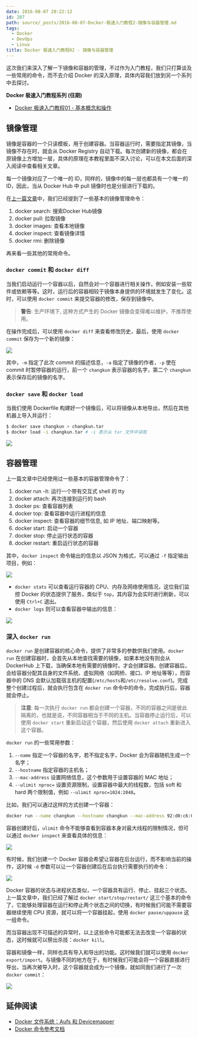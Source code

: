 ```yaml
---
date: 2016-08-07 20:22:13
id: 207
path: source/_posts/2016-08-07-Docker-极速入门教程2-镜像与容器管理.md
tags:
  - Docker
  - DevOps
  - Linux
title: Docker 极速入门教程02 - 镜像与容器管理
---
```


这次我们来深入了解一下镜像和容器的管理，不过作为入门教程，我们只打算谈及一些常用的命令，而不去介绍 Docker 的深入原理，具体内容我们放到另一个系列中去探讨。

**Docker 极速入门教程系列 (往期)**

- [Docker 极速入门教程01 - 基本概念和操作](https://blog.changkun.de/archives/2016/08/95/)

## 镜像管理

镜像是容器的一个只读模板，用于创建容器。当容器运行时，需要指定其镜像，当镜像不存在时，就会从 Docker Registry 自动下载。每次创建新的镜像，都会在原镜像上方增加一层，具体的原理在本教程里面不深入讨论，可以在本文后面的深入阅读中查看相关文章。

每一个镜像对应了一个唯一的 ID，同样的，镜像中的每一层也都具有一个唯一的 ID，因此，当从 Docker Hub 中 pull 镜像时也是分层进行下载的。

在[上一篇文章](https://blog.changkun.de/archives/2016/08/95/)中，我们已经提到了一些基本的镜像管理命令：

1. docker search: 搜索Docker Hub镜像
2. docker pull: 拉取镜像
3. docker images: 查看本地镜像
4. docker inspect: 查看镜像详情
5. docker rmi: 删除镜像

再来看一些其他的常用命令。

<!--more-->

### `docker commit` 和 `docker diff`

当我们启动运行一个容器以后，自然会对一个容器进行相关操作，例如安装一些软件或依赖等等。这时，运行后的容器相较于镜像本身提供的环境就发生了变化。这时，可以使用 `docker commit` 来提交容器的修改，保存到镜像中。

> **警告**: 生产环境下, 这种方式产生的 Docker 镜像会变得难以维护，不推荐使用。

在操作完成后，可以使用 `docker diff` 来查看修改历史，最后，使用 `docker commit` 保存为一个新的镜像：

![](/images/posts/207/1.png)

其中，`-m` 指定了此次 commit 的描述信息，`-a` 指定了镜像的作者，`-p` 使在 commit 时暂停容器的运行，前一个 `changkun` 表示容器的名字，第二个 `changkun` 表示保存后的镜像的名字。

### `docker save` 和 `docker load`

当我们使用 Dockerfile 构建好一个镜像后，可以将镜像从本地导出，然后在其他机器上导入并运行：

```bash
$ docker save changkun > changkun.tar
$ docker load -i changkun.tar # -i 表示从 tar 文件中读取
```

![](/images/posts/207/2.png)


## 容器管理

上一篇文章中已经使用过一些基本的容器管理命令了：

1. docker run -it: 运行一个带有交互式 shell 的 tty
2. docker attach: 再次连接到运行的 bash
3. docker ps: 查看容器列表
4. docker top: 查看容器中运行进程的信息
5. docker inspect: 查看容器的细节信息, 如 IP 地址、端口映射等。
6. docker start: 启动一个容器
7. docker stop: 停止运行状态的容器
8. docker restart: 重启运行状态的容器

其中，`docker inspect` 命令输出的信息以 JSON 为格式，可以通过 `-f` 指定输出项目，例如：

![](/images/posts/207/3.png)

- `docker stats` 可以查看运行容器的 CPU、内存及网络使用情况，这位我们监控 Docker 的状态提供了服务，类似于 `top`，其内容为会实时进行刷新，可以使用 `Ctrl+C` 退出。
- `docker logs` 则可以查看容器中输出的信息：

![](/images/posts/207/4.png)


### 深入 `docker run`

`docker run` 是创建容器的核心命令，提供了非常多的参数供我们使用。`docker run` 在创建容器时，会首先从本地查找需要的镜像，如果本地没有则会从 DockerHub 上下载，当确保本地有需要的镜像时，才会创建容器。创建容器后，会给容器分配其自身的文件系统、虚拟网络（如网桥、接口、IP 地址等等），而容器中的 DNS 会默认加载宿主机的配置(`/etc/hosts`和`/etc/resolve.conf`)。完成整个创建过程后，就会执行包含在 `docker run` 命令中的命令，完成执行后，容器就会停止。

> **注意**: 每一次执行 `docker run` 都会创建一个容器，不同的容器之间是彼此隔离的，也就是说，不同容器相当于不同的主机。当容器停止运行后，可以使用 `docker start` 重新启动这个容器，然后使用 `docker attach` 重新进入这个容器。

`docker run` 的一些常用参数：

1. `--name` 指定一个容器的名字，若不指定名字，Docker 会为容器随机生成一个名字；
2. `--hostname` 指定容器的主机名；
3. `--mac-address` 设置网络信息，这个参数用于设置容器的 MAC 地址；
4. `--ulimit nproc=` 设置资源限制，设置容器中最大的线程数，包括 soft 和 hard 两个限制值，例如 `--ulimit nproc=1024:2048`。

比如，我们可以通过这样的方式创建一个容器：

```bash
docker run --name changkun --hostname changkun --mac-address 92:d0:c6:0a:29:33 --ulimit nproc=1024:2048 -it ubuntu /bin/bash
```

容器创建好后，`ulimit` 命令不能够查看到容器本身对最大线程的限制情况，但可以通过 `docker inspect` 来查看具体的信息：

![](/images/posts/207/5.png)

有时候，我们创建一个 Docker 容器会希望让容器在后台运行，而不影响当前的操作，这时候 `-d` 参数可以让一个容器创建后在后台执行需要执行的命令：

![](/images/posts/207/6.png)

Docker 容器的状态与进程状态类似，一个容器具有运行、停止、挂起三个状态。上一篇文章中，我们已经了解过 `docker start/stop/restart/` 这三个基本的命令了，它能够处理容器在运行和停止两个状态之间的切换，有时候我们可能不需要容器继续使用 CPU 资源，就可以将一个容器挂起，使用 `docker pause/uppause` 这一组命令。

而当容器出现不可描述的异常时，以上这些命令可能都无法去改变一个容器的状态，这时候就可以祭出杀技：`docker kill`。

容器和镜像一样，同样也具有导入和导出的功能。这时候我们就可以使用 `docker export/import`。与镜像不同的地方在于，有时候我们可能会将一个容器直接进行导出，当再次被导入时，这个容器就会成为一个镜像，就如同我们进行了一次 `docker commit`：

![](/images/posts/207/7.png)

## 延伸阅读

- [Docker 文件系统：Aufs 和 Devicemapper](http://www.infoq.com/cn/articles/analysis-of-docker-file-system-aufs-and-devicemapper/)
- [Docker 命令参考文档](https://docs.docker.com/engine/reference/commandline/cli/?spm=0.0.0.0.HdmaQo)